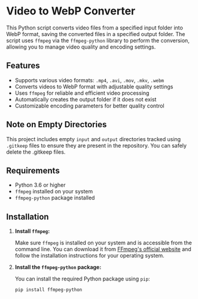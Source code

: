 # Video to WebP Converter

This Python script converts video files from a specified input folder into WebP format, saving the converted files in a specified output folder. 
The script uses `ffmpeg` via the `ffmpeg-python` library to perform the conversion, allowing you to manage video quality and encoding settings.

## Features

- Supports various video formats: `.mp4`, `.avi`, `.mov`, `.mkv`, `.webm`
- Converts videos to WebP format with adjustable quality settings
- Uses `ffmpeg` for reliable and efficient video processing
- Automatically creates the output folder if it does not exist
- Customizable encoding parameters for better quality control

## Note on Empty Directories

This project includes empty `input` and `output` directories tracked using `.gitkeep` files to ensure they are present in the repository. You can safely delete the .gitkeep files.

## Requirements

- Python 3.6 or higher
- `ffmpeg` installed on your system
- `ffmpeg-python` package installed

## Installation

1. **Install `ffmpeg`:**

   Make sure `ffmpeg` is installed on your system and is accessible from the command line. You can download it from [FFmpeg's official website](https://ffmpeg.org/download.html) and follow the installation instructions for your operating system.

2. **Install the `ffmpeg-python` package:**

   You can install the required Python package using `pip`:

   ```bash
   pip install ffmpeg-python
